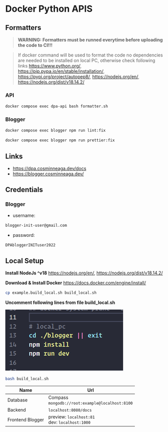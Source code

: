 # Docker Python APIS

## Formatters

> **WARNING: Formatters must be runned everytime before uploading the code to CI!!!**

> If docker command will be used to format the code no dependencies are needed to be installed on local PC, otherwise check following links
> https://www.python.org/, https://pip.pypa.io/en/stable/installation/, https://pypi.org/project/autopep8/, https://nodejs.org/en/, https://nodejs.org/dist/v18.14.2/

### API
```bash
docker compose exec dpa-api bash formatter.sh
```

### Blogger
```bash
docker compose exec blogger npm run lint:fix
```
```bash
docker compose exec blogger npm run prettier:fix
```

## Links
- https://dpa.cosminneaga.dev/docs
- https://blogger.cosminneaga.dev/

## Credentials
### Blogger
- username:
```bash
blogger-init-user@gmail.com
```
- password:
```bash
DPAbloggerINITuser2022
```

## Local Setup

**Install NodeJs ^v18**
https://nodejs.org/en/, https://nodejs.org/dist/v18.14.2/

**Download & Install Docker**
https://docs.docker.com/engine/install/

```bash
cp example.build_local.sh build_local.sh
```

**Uncomment following lines from file build_local.sh**

![local_build.png](./local_build.png)

```bash
bash build_local.sh
```


| Name             | Url                                                |
| ---------------- | -------------------------------------------------- |
| Database         | Compass<br>`mongodb://root:example@localhost:8100` |
| Backend          | `localhost:8080/docs`                              |
| Frontend Blogger | preview: `localhost:81`<br> dev: `localhost:1000`  |
